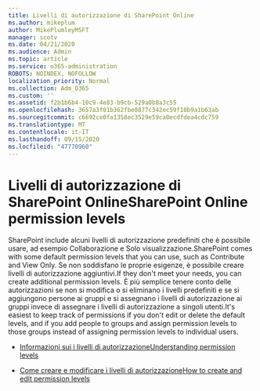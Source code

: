 ```yaml
---
title: Livelli di autorizzazione di SharePoint Online
ms.author: mikeplum
author: MikePlumleyMSFT
manager: scotv
ms.date: 04/21/2020
ms.audience: Admin
ms.topic: article
ms.service: o365-administration
ROBOTS: NOINDEX, NOFOLLOW
localization_priority: Normal
ms.collection: Adm_O365
ms.custom: ''
ms.assetid: f2b1b6b4-10c9-4e83-b9cb-529a0b8a3c55
ms.openlocfilehash: 3657a3f01b362fbe8877c342ec59f10b9a1b63ab
ms.sourcegitcommit: c6692ce0fa1358ec3529e59ca0ecdfdea4cdc759
ms.translationtype: MT
ms.contentlocale: it-IT
ms.lasthandoff: 09/15/2020
ms.locfileid: "47770960"
---
```

# <a name="sharepoint-online-permission-levels"></a><span data-ttu-id="12adb-102">Livelli di autorizzazione di SharePoint Online</span><span class="sxs-lookup"><span data-stu-id="12adb-102">SharePoint Online permission levels</span></span>

<span data-ttu-id="12adb-103">SharePoint include alcuni livelli di autorizzazione predefiniti che è possibile usare, ad esempio Collaborazione e Solo visualizzazione.</span><span class="sxs-lookup"><span data-stu-id="12adb-103">SharePoint comes with some default permission levels that you can use, such as Contribute and View Only.</span></span> <span data-ttu-id="12adb-104">Se non soddisfano le proprie esigenze, è possibile creare livelli di autorizzazione aggiuntivi.</span><span class="sxs-lookup"><span data-stu-id="12adb-104">If they don't meet your needs, you can create additional permission levels.</span></span> <span data-ttu-id="12adb-105">È più semplice tenere conto delle autorizzazioni se non si modifica o si eliminano i livelli predefiniti e se si aggiungono persone ai gruppi e si assegnano i livelli di autorizzazione ai gruppi invece di assegnare i livelli di autorizzazione a singoli utenti.</span><span class="sxs-lookup"><span data-stu-id="12adb-105">It's easiest to keep track of permissions if you don't edit or delete the default levels, and if you add people to groups and assign permission levels to those groups instead of assigning permission levels to individual users.</span></span>
  
- [<span data-ttu-id="12adb-106">Informazioni sui i livelli di autorizzazione</span><span class="sxs-lookup"><span data-stu-id="12adb-106">Understanding permission levels</span></span>](https://go.microsoft.com/fwlink/?linkid=867071)
    
- [<span data-ttu-id="12adb-107">Come creare e modificare i livelli di autorizzazione</span><span class="sxs-lookup"><span data-stu-id="12adb-107">How to create and edit permission levels</span></span>](https://go.microsoft.com/fwlink/?linkid=867072)
    

